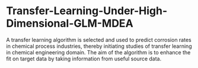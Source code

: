 # Transfer-Learning-Under-High-Dimensional-GLM-MDEA
A transfer learning algorithm is selected and used to predict corrosion rates in chemical process industries, thereby initiating studies of transfer learning in chemical engineering domain. The aim of the algorithm is to enhance the fit on target data by taking information from useful source data.
